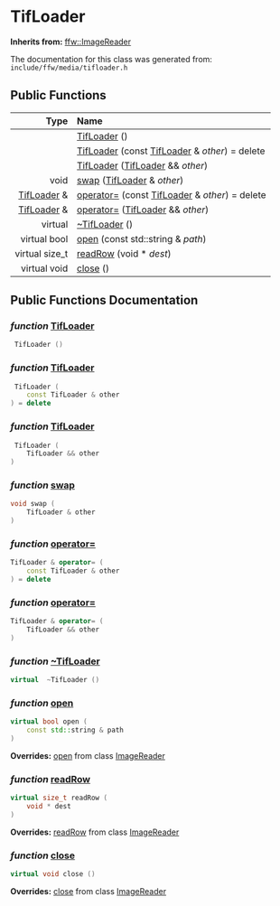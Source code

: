 TifLoader
===================================


**Inherits from:** [ffw::ImageReader](ffw_ImageReader.html)

The documentation for this class was generated from: `include/ffw/media/tifloader.h`



## Public Functions

| Type | Name |
| -------: | :------- |
|   | [TifLoader](#76534939) ()  |
|   | [TifLoader](#d8e6aab2) (const [TifLoader](ffw_TifLoader.html) & _other_) = delete  |
|   | [TifLoader](#e7fc4b7c) ([TifLoader](ffw_TifLoader.html) && _other_)  |
|  void | [swap](#bfaf9c52) ([TifLoader](ffw_TifLoader.html) & _other_)  |
|  [TifLoader](ffw_TifLoader.html) & | [operator=](#2e24007e) (const [TifLoader](ffw_TifLoader.html) & _other_) = delete  |
|  [TifLoader](ffw_TifLoader.html) & | [operator=](#cf6bac2f) ([TifLoader](ffw_TifLoader.html) && _other_)  |
|  virtual  | [~TifLoader](#129d8322) ()  |
|  virtual bool | [open](#5ea17331) (const std::string & _path_)  |
|  virtual size_t | [readRow](#077e9616) (void * _dest_)  |
|  virtual void | [close](#63db2480) ()  |


## Public Functions Documentation

### _function_ <a id="76534939" href="#76534939">TifLoader</a>

```cpp
 TifLoader () 
```



### _function_ <a id="d8e6aab2" href="#d8e6aab2">TifLoader</a>

```cpp
 TifLoader (
    const TifLoader & other
) = delete 
```



### _function_ <a id="e7fc4b7c" href="#e7fc4b7c">TifLoader</a>

```cpp
 TifLoader (
    TifLoader && other
) 
```



### _function_ <a id="bfaf9c52" href="#bfaf9c52">swap</a>

```cpp
void swap (
    TifLoader & other
) 
```



### _function_ <a id="2e24007e" href="#2e24007e">operator=</a>

```cpp
TifLoader & operator= (
    const TifLoader & other
) = delete 
```



### _function_ <a id="cf6bac2f" href="#cf6bac2f">operator=</a>

```cpp
TifLoader & operator= (
    TifLoader && other
) 
```



### _function_ <a id="129d8322" href="#129d8322">~TifLoader</a>

```cpp
virtual  ~TifLoader () 
```



### _function_ <a id="5ea17331" href="#5ea17331">open</a>

```cpp
virtual bool open (
    const std::string & path
) 
```



**Overrides:** [open](/doxygen/ffw_ImageReader.md#25e290f7) from class [ImageReader](/doxygen/ffw_ImageReader.md)

### _function_ <a id="077e9616" href="#077e9616">readRow</a>

```cpp
virtual size_t readRow (
    void * dest
) 
```



**Overrides:** [readRow](/doxygen/ffw_ImageReader.md#2b7cda9d) from class [ImageReader](/doxygen/ffw_ImageReader.md)

### _function_ <a id="63db2480" href="#63db2480">close</a>

```cpp
virtual void close () 
```



**Overrides:** [close](/doxygen/ffw_ImageReader.md#f00a5543) from class [ImageReader](/doxygen/ffw_ImageReader.md)




